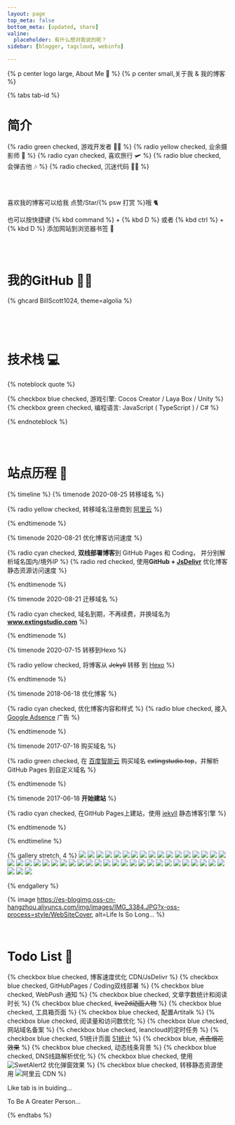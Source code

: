 ```yaml
---
layout: page
top_meta: false
bottom_meta: [updated, share]
valine:
  placeholder: 有什么想对我说的呢？
sidebar: [blogger, tagcloud, webinfo]

---
```


{% p center logo large, About Me 📃 %}
{% p center small,关于我 & 我的博客 %}


{% tabs tab-id %}

<!-- tab 关于 <i class="far fa-id-card"></i> -->

# 简介


{% radio green checked,  游戏开发者 👨‍💻 %}
{% radio yellow checked, 业余摄影师 📸 %}
{% radio cyan checked, 喜欢旅行 🛩 %}
{% radio blue checked, 会弹吉他 🎶 %}
{% radio checked, 沉迷代码 👨‍💻 %}

<br>
<br>

喜欢我的博客可以给我 点赞/Star/{% psw 打赏 %}哦 🐈

也可以按快捷键  {% kbd command %} + {% kbd D %} 或者 {% kbd ctrl %} + {% kbd D %} 添加网站到浏览器书签 📖

<br>
<br>

# 我的GitHub 👨‍💻 

{% ghcard BillScott1024, theme=algolia %}

<br>
<br>
<br>

# 技术栈 💻

{% noteblock quote %}

{% checkbox blue checked, 游戏引擎: Cocos Creator / Laya Box / Unity %}
{% checkbox green checked, 编程语言: JavaScript ( TypeScript ) / C# %}

{% endnoteblock %}

<br>
<br>

# 站点历程 📅

{% timeline  %}
{% timenode 2020-08-25 转移域名 %}

{% radio yellow checked, 转移域名注册商到 [阿里云](https://www.aliyun.com/) %}

{% endtimenode %}



{% timenode 2020-08-21 优化博客访问速度 %}

{% radio cyan checked, **双线部署博客**到 GitHub Pages 和 Coding， 并分别解析域名国内/境外IP %}
{% radio red checked, 使用**GitHub + [JsDelivr](https://www.jsdelivr.com/)** 优化博客静态资源访问速度 %}

{% endtimenode %}



{% timenode 2020-08-21 迁移域名 %}

{% radio cyan checked, 域名到期，不再续费，并换域名为 **www.extingstudio.com** %}

{% endtimenode %}


{% timenode 2020-07-15 转移到Hexo %}

{% radio yellow checked, 将博客从 ~~Jekyll~~ 转移 到 [Hexo](https://hexo.io/zh-cn/) %}

{% endtimenode %}


{% timenode 2018-06-18 优化博客 %}

{% radio cyan checked, 优化博客内容和样式 %}
{% radio blue checked, 接入 [Google Adsence](https://www.google.com/adsense) 广告 %}

{% endtimenode %}



{% timenode 2017-07-18 购买域名 %}

{% radio green checked, 在 [百度智能云](https://cloud.baidu.com/) 购买域名 ~~extingstudio.top~~，并解析 GitHub Pages 到自定义域名 %}

{% endtimenode %}


{% timenode 2017-06-18 **开始建站** %}

{% radio cyan checked, 在GitHub Pages上建站，使用 [jekyll](https://jekyllcn.com/) 静态博客引擎 %}

{% endtimenode %}



{% endtimeline %}

<!-- endtab -->

<!-- tab 摄影 <i class="fas fa-camera"></i> -->

{% gallery stretch, 4 %}
![](https://es-blogimg.oss-cn-hangzhou.aliyuncs.com/img/album/IMG_001.JPG)
![](https://es-blogimg.oss-cn-hangzhou.aliyuncs.com/img/album/IMG_002.JPG)
![](https://es-blogimg.oss-cn-hangzhou.aliyuncs.com/img/album/IMG_003.JPG)
![](https://es-blogimg.oss-cn-hangzhou.aliyuncs.com/img/album/IMG_004.JPG)
![](https://es-blogimg.oss-cn-hangzhou.aliyuncs.com/img/album/IMG_005.JPG)
![](https://es-blogimg.oss-cn-hangzhou.aliyuncs.com/img/album/IMG_006.JPG)
![](https://es-blogimg.oss-cn-hangzhou.aliyuncs.com/img/album/IMG_008.JPG)
![](https://es-blogimg.oss-cn-hangzhou.aliyuncs.com/img/album/IMG_009.JPG)
![](https://es-blogimg.oss-cn-hangzhou.aliyuncs.com/img/album/IMG_010.JPG)
![](https://es-blogimg.oss-cn-hangzhou.aliyuncs.com/img/album/IMG_011.JPG)
![](https://es-blogimg.oss-cn-hangzhou.aliyuncs.com/img/album/IMG_012.JPG)
![](https://es-blogimg.oss-cn-hangzhou.aliyuncs.com/img/album/IMG_013.JPG)
![](https://es-blogimg.oss-cn-hangzhou.aliyuncs.com/img/album/IMG_014.JPG)
![](https://es-blogimg.oss-cn-hangzhou.aliyuncs.com/img/album/IMG_015.JPG)
![](https://es-blogimg.oss-cn-hangzhou.aliyuncs.com/img/album/IMG_016.JPG)
![](https://es-blogimg.oss-cn-hangzhou.aliyuncs.com/img/album/IMG_017.JPG)
![](https://es-blogimg.oss-cn-hangzhou.aliyuncs.com/img/album/IMG_018.JPG)
![](https://es-blogimg.oss-cn-hangzhou.aliyuncs.com/img/album/IMG_019.JPG)
![](https://es-blogimg.oss-cn-hangzhou.aliyuncs.com/img/album/IMG_020.JPG)
![](https://es-blogimg.oss-cn-hangzhou.aliyuncs.com/img/album/IMG_021.JPG)
![](https://es-blogimg.oss-cn-hangzhou.aliyuncs.com/img/album/IMG_022.JPG)
![](https://es-blogimg.oss-cn-hangzhou.aliyuncs.com/img/album/IMG_023.JPG)
![](https://es-blogimg.oss-cn-hangzhou.aliyuncs.com/img/album/IMG_024.JPG)
![](https://es-blogimg.oss-cn-hangzhou.aliyuncs.com/img/album/IMG_025.JPG)
![](https://es-blogimg.oss-cn-hangzhou.aliyuncs.com/img/album/IMG_026.JPG)
![](https://es-blogimg.oss-cn-hangzhou.aliyuncs.com/img/album/IMG_027.JPG)
![](https://es-blogimg.oss-cn-hangzhou.aliyuncs.com/img/album/IMG_028.JPG)
![](https://es-blogimg.oss-cn-hangzhou.aliyuncs.com/img/album/IMG_029.JPG)
![](https://es-blogimg.oss-cn-hangzhou.aliyuncs.com/img/album/IMG_030.JPG)
![](https://es-blogimg.oss-cn-hangzhou.aliyuncs.com/img/album/IMG_031.JPG)
![](https://es-blogimg.oss-cn-hangzhou.aliyuncs.com/img/album/IMG_032.JPG)
![](https://es-blogimg.oss-cn-hangzhou.aliyuncs.com/img/album/IMG_033.JPG)
![](https://es-blogimg.oss-cn-hangzhou.aliyuncs.com/img/album/IMG_034.JPG)
![](https://es-blogimg.oss-cn-hangzhou.aliyuncs.com/img/album/IMG_035.JPG)
![](https://es-blogimg.oss-cn-hangzhou.aliyuncs.com/img/album/IMG_036.JPG)
![](https://es-blogimg.oss-cn-hangzhou.aliyuncs.com/img/album/IMG_037.JPG)
![](https://es-blogimg.oss-cn-hangzhou.aliyuncs.com/img/album/IMG_039.JPG)
![](https://es-blogimg.oss-cn-hangzhou.aliyuncs.com/img/album/IMG_040.JPG)
![](https://es-blogimg.oss-cn-hangzhou.aliyuncs.com/img/album/IMG_041.JPG)
![](https://es-blogimg.oss-cn-hangzhou.aliyuncs.com/img/album/IMG_042.JPG)
![](https://es-blogimg.oss-cn-hangzhou.aliyuncs.com/img/album/IMG_043.JPG)
![](https://es-blogimg.oss-cn-hangzhou.aliyuncs.com/img/album/IMG_044.JPG)
![](https://es-blogimg.oss-cn-hangzhou.aliyuncs.com/img/album/IMG_045.JPG)
![](https://es-blogimg.oss-cn-hangzhou.aliyuncs.com/img/album/IMG_046.JPG)
![](https://es-blogimg.oss-cn-hangzhou.aliyuncs.com/img/album/IMG_047.JPG)



{% endgallery %}

<!-- endtab -->

<!-- tab 生活 <i class="fas fa-star"></i> -->

  {% image https://es-blogimg.oss-cn-hangzhou.aliyuncs.com/img/images/IMG_3384.JPG?x-oss-process=style/WebSiteCover, alt=Life Is So Long... %}

<!-- endtab -->

<!-- tab 待办 <i class="fas fa-list-ul"></i> -->
<br>

# Todo List 📜

{% checkbox blue checked, 博客速度优化 CDN/JsDelivr %}
{% checkbox blue checked, GitHubPages / Coding双线部署 %}
{% checkbox blue checked, WebPush 通知 %}
{% checkbox blue checked, 文章字数统计和阅读时长 %}
{% checkbox blue checked, ~~live2d动画人物~~ %}
{% checkbox blue checked, 工具箱页面 %}
{% checkbox blue checked, 配置Artitalk %}
{% checkbox blue checked, 阅读量和访问数优化 %}
{% checkbox blue checked, 网站域名备案 %}
{% checkbox blue checked, leancloud的定时任务 %}
{% checkbox blue checked, 51统计页面 [51统计](https://web.51.la/) %}
{% checkbox blue, ~~点击烟花效果~~ %}
{% checkbox blue checked, 动态线条背景 %}
{% checkbox blue checked, DNS线路解析优化 %}
{% checkbox blue checked, 使用 ![SwetAlert2](https://sweetalert2.github.io/) 优化弹窗效果 %}
{% checkbox blue checked, 转移静态资源使用 ![阿里云](https://aliyun.com) CDN %}
<br>

<!-- endtab -->

<!-- tab Like <i class="fas fa-heart"></i> -->
  Like tab is in buiding...

  To Be A Greater Person...
<!-- endtab -->

{% endtabs %}






